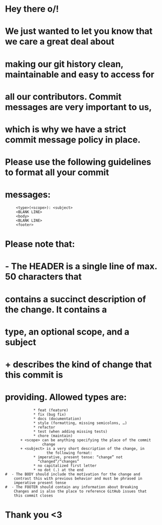 # Hey there o/!
#
# We just wanted to let you know that we care a great deal about    
# making our git history clean, maintainable and easy to access for
# all our contributors. Commit messages are very important to us,  
# which is why we have a strict commit message policy in place.     
# Please use the following guidelines to format all your commit     
# messages:
```
     <type>(<scope>): <subject>
     <BLANK LINE>
     <body>
     <BLANK LINE>
     <footer>
```
# Please note that:
#  - The HEADER is a single line of max. 50 characters that         
#    contains a succinct description of the change. It contains a   
#    type, an optional scope, and a subject
#       + <type> describes the kind of change that this commit is   
#                providing. Allowed types are:
```             
             * feat (feature)
             * fix (bug fix)
             * docs (documentation)
             * style (formatting, missing semicolons, …)
             * refactor
             * test (when adding missing tests)
             * chore (maintain)
       + <scope> can be anything specifying the place of the commit    
                 change
       + <subject> is a very short description of the change, in   
                   the following format:
             * imperative, present tense: “change” not             
               “changed”/“changes”
             * no capitalized first letter
             * no dot (.) at the end
#  - The BODY should include the motivation for the change and      
    contrast this with previous behavior and must be phrased in   
    imperative present tense
#  - The FOOTER should contain any information about Breaking       
    Changes and is also the place to reference GitHub issues that   
    this commit closes
```
# Thank you <3